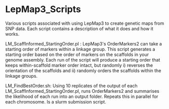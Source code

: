 # LepMap3_Scripts
Various scripts associated with using LepMap3 to create genetic maps from SNP data. Each script contains a description of what it does and how it works.

LM_ScaffInformed_StartingOrder.pl : LepMap3's OrderMarkers2 can take a starting order of markers within a linkage group. This script generates a starting order
                                    based on the order of markers on the scaffolds in your genome assembly. Each run of the script will produce a starting order
                                    that keeps within-scaffold marker order intact, but randomly i) reverses the orientation of the scaffolds and ii) randomly
                                    orders the scaffolds within the linkage groups. 


LM_FindBestOrder.sh:                Using 10 replicates of the output of each LM_ScaffInformed_StartingOrder.pl, runs OrderMarkers2 and summarises the likelihood of each 
                                    run into an output folder. Repeats this in parallel for each chromosome. Is a slurm submission script.
